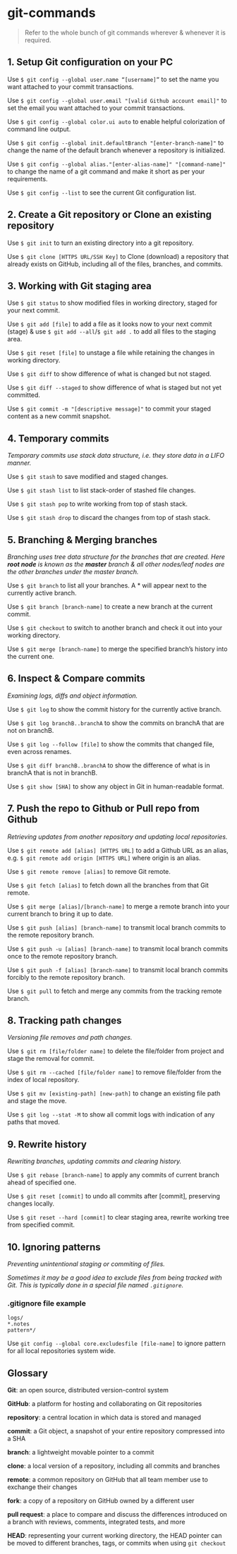 # git-commands

> Refer to the whole bunch of git commands wherever & whenever it is required.

## 1. Setup Git configuration on your PC

Use `$ git config --global user.name “[username]”` to set the name you want attached to your commit transactions.

Use `$ git config --global user.email "[valid Github account email]"` to set the email you want attached to your commit transactions.

Use `$ git config --global color.ui auto` to enable helpful colorization of command line output.

Use `$ git config --global init.defaultBranch "[enter-branch-name]"` to change the name of the default branch whenever a repository is initialized.

Use `$ git config --global alias."[enter-alias-name]" "[command-name]"` to change the name of a git command and make it short as per your requirements.

Use `$ git config --list` to see the current Git configuration list.

## 2. Create a Git repository or Clone an existing repository

Use `$ git init` to turn an existing directory into a git repository.

Use `$ git clone [HTTPS URL/SSH Key]` to Clone (download) a repository that already exists on
GitHub, including all of the files, branches, and commits.

## 3. Working with Git staging area

Use `$ git status` to show modified files in working directory, staged for your next commit.

Use `$ git add [file]` to add a file as it looks now to your next commit (stage) & use `$ git add --all`/`$ git add .` to add all files to the staging area.

Use `$ git reset [file]` to unstage a file while retaining the changes in working directory.

Use `$ git diff` to show difference of what is changed but not staged.

Use `$ git diff --staged` to show difference of what is staged but not yet committed.

Use `$ git commit -m "[descriptive message]"` to commit your staged content as a new commit snapshot.

## 4. Temporary commits

*Temporary commits use stack data structure, i.e. they store data in a LIFO manner.*

Use `$ git stash` to save modified and staged changes.

Use `$ git stash list` to list stack-order of stashed file changes.

Use `$ git stash pop` to write working from top of stash stack.

Use `$ git stash drop` to discard the changes from top of stash stack.

## 5. Branching & Merging branches

*Branching uses tree data structure for the branches that are created. Here **root node** is known as the **master** branch & all other nodes/leaf nodes are the other branches under the master branch.* 

Use `$ git branch` to list all your branches. A * will appear next to the currently active branch.

Use `$ git branch [branch-name]` to create a new branch at the current commit.

Use `$ git checkout` to switch to another branch and check it out into your working directory.

Use `$ git merge [branch-name]` to merge the specified branch’s history into the current one.

## 6. Inspect & Compare commits

*Examining logs, diffs and object information.*

Use `$ git log` to show the commit history for the currently active branch.

Use `$ git log branchB..branchA` to show the commits on branchA that are not on branchB.

Use `$ git log --follow [file]` to show the commits that changed file, even across renames.

Use `$ git diff branchB..branchA` to show the difference of what is in branchA that is not in branchB.

Use `$ git show [SHA]` to show any object in Git in human-readable format.

## 7. Push the repo to Github or Pull repo from Github

*Retrieving updates from another repository and updating local repositories.*

Use `$ git remote add [alias] [HTTPS URL]` to add a Github URL as an alias, e.g. `$ git remote add origin [HTTPS URL]` where origin is an alias.

Use `$ git remote remove [alias]` to remove Git remote.

Use `$ git fetch [alias]` to fetch down all the branches from that Git remote.

Use `$ git merge [alias]/[branch-name]` to merge a remote branch into your current branch to bring it up to date.

Use `$ git push [alias] [branch-name]` to transmit local branch commits to the remote repository branch.

Use `$ git push -u [alias] [branch-name]` to transmit local branch commits once to the remote repository branch.

Use `$ git push -f [alias] [branch-name]` to transmit local branch commits forcibly to the remote repository branch.

Use `$ git pull` to fetch and merge any commits from the tracking remote branch.

## 8. Tracking path changes

*Versioning file removes and path changes.*

Use `$ git rm [file/folder name]` to delete the file/folder from project and stage the removal for commit.

Use `$ git rm --cached [file/folder name]` to remove file/folder from the index of local repository.

Use `$ git mv [existing-path] [new-path]` to change an existing file path and stage the move.

Use `$ git log --stat -M` to show all commit logs with indication of any paths that moved.

## 9. Rewrite history

*Rewriting branches, updating commits and clearing history.*

Use `$ git rebase [branch-name]` to apply any commits of current branch ahead of specified one.

Use `$ git reset [commit]` to undo all commits after [commit], preserving changes locally.

Use `$ git reset --hard [commit]` to clear staging area, rewrite working tree from specified commit.

## 10. Ignoring patterns

*Preventing unintentional staging or commiting of files.*

*Sometimes it may be a good idea to exclude files from being tracked with Git. This is typically done in a special file named `.gitignore`.*

### .gitignore file example

```
logs/
*.notes
pattern*/
```

Use `git config --global core.excludesfile [file-name]` to ignore pattern for all local repositories system wide.


## Glossary

**Git**: an open source, distributed version-control system

**GitHub**: a platform for hosting and collaborating on Git repositories

**repository**: a central location in which data is stored and managed

**commit**: a Git object, a snapshot of your entire repository compressed into a SHA

**branch**: a lightweight movable pointer to a commit

**clone**: a local version of a repository, including all commits and branches

**remote**: a common repository on GitHub that all team member use to exchange their changes

**fork**: a copy of a repository on GitHub owned by a different user

**pull request**: a place to compare and discuss the differences introduced on a branch with reviews, comments, integrated
tests, and more

**HEAD**: representing your current working directory, the HEAD pointer can be moved to different branches, tags, or commits
when using `git checkout`
